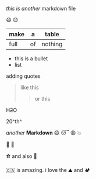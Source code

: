 _this is another_ markdown file

:smile: :blush:

| make | a | table |
|---|---|---|
|full |of |nothing |

* this is a bullet
* list

adding quotes
> like this
>> or this

H~~2~~O

20^th^

_another_ **Markdown** :smile: 
:sleeping:
:weary:
:collision:

:pray:
💪

⚽ and also 🧦

🇨🇦 is amazing. i love the ⛰️ and 🏕️
